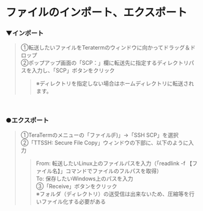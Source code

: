 # ファイルのインポート、エクスポート

### ▼インポート
>①転送したいファイルをTeratermのウィンドウに向かってドラッグ＆ドロップ<br>
>②ポップアップ画面の「SCP：」欄に転送先に指定するディレクトリパスを入力し、「SCP」ボタンをクリック<br>
>>※ディレクトリを指定しない場合はホームディレクトリに転送されます。 <br>
<br>

### ●エクスポート
>①TeraTermのメニューの「ファイル(F)」→「SSH SCP」を選択<br>
>②「TTSSH: Secure File Copy」ウィンドウの下部に、以下のように入力<br>
>>From: 転送したいLinux上のファイルパスを入力（「readlink -f 【ファイル名】」コマンドでファイルのフルパスを取得）<br>
>>To: 保存したいWindows上のパスを入力<br>
>③「Receive」ボタンをクリック<br>
>※フォルダ（ディレクトリ）の送受信は出来ないため、圧縮等を行いファイル化する必要がある<br>
<br>
<br>
